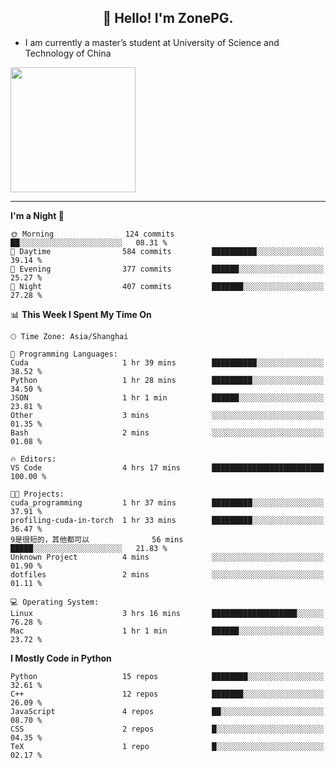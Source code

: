 <h2 align="center">👋 Hello! I'm ZonePG.</h2>

- I am currently a master’s student at University of Science and Technology of China

<img height=200 align="center" src="https://github-readme-stats.vercel.app/api?username=zonepg" />

-------

<!--START_SECTION:waka-->
**I'm a Night 🦉** 

```text
🌞 Morning                124 commits         ██░░░░░░░░░░░░░░░░░░░░░░░   08.31 % 
🌆 Daytime                584 commits         ██████████░░░░░░░░░░░░░░░   39.14 % 
🌃 Evening                377 commits         ██████░░░░░░░░░░░░░░░░░░░   25.27 % 
🌙 Night                  407 commits         ███████░░░░░░░░░░░░░░░░░░   27.28 % 
```


📊 **This Week I Spent My Time On** 

```text
🕑︎ Time Zone: Asia/Shanghai

💬 Programming Languages: 
Cuda                     1 hr 39 mins        ██████████░░░░░░░░░░░░░░░   38.52 % 
Python                   1 hr 28 mins        █████████░░░░░░░░░░░░░░░░   34.50 % 
JSON                     1 hr 1 min          ██████░░░░░░░░░░░░░░░░░░░   23.81 % 
Other                    3 mins              ░░░░░░░░░░░░░░░░░░░░░░░░░   01.35 % 
Bash                     2 mins              ░░░░░░░░░░░░░░░░░░░░░░░░░   01.08 % 

🔥 Editors: 
VS Code                  4 hrs 17 mins       █████████████████████████   100.00 % 

🐱‍💻 Projects: 
cuda_programming         1 hr 37 mins        █████████░░░░░░░░░░░░░░░░   37.91 % 
profiling-cuda-in-torch  1 hr 33 mins        █████████░░░░░░░░░░░░░░░░   36.47 % 
9是很短的，其他都可以              56 mins             █████░░░░░░░░░░░░░░░░░░░░   21.83 % 
Unknown Project          4 mins              ░░░░░░░░░░░░░░░░░░░░░░░░░   01.90 % 
dotfiles                 2 mins              ░░░░░░░░░░░░░░░░░░░░░░░░░   01.11 % 

💻 Operating System: 
Linux                    3 hrs 16 mins       ███████████████████░░░░░░   76.28 % 
Mac                      1 hr 1 min          ██████░░░░░░░░░░░░░░░░░░░   23.72 % 
```

**I Mostly Code in Python** 

```text
Python                   15 repos            ████████░░░░░░░░░░░░░░░░░   32.61 % 
C++                      12 repos            ███████░░░░░░░░░░░░░░░░░░   26.09 % 
JavaScript               4 repos             ██░░░░░░░░░░░░░░░░░░░░░░░   08.70 % 
CSS                      2 repos             █░░░░░░░░░░░░░░░░░░░░░░░░   04.35 % 
TeX                      1 repo              █░░░░░░░░░░░░░░░░░░░░░░░░   02.17 % 
```




<!--END_SECTION:waka-->
